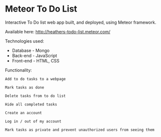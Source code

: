 Meteor To Do List
=================

Interactive To Do list web app built, and deployed, using Meteor framework.

Available here: http://heathers-todo-list.meteor.com/

Technologies used:

* Database - Mongo
* Back-end - JavaScript
* Front-end - HTML, CSS

Functionality:

````
Add to do tasks to a webpage

Mark tasks as done

Delete tasks from to do list

Hide all completed tasks

Create an account

Log in / out of my account

Mark tasks as private and prevent unauthorized users from seeing them
````
